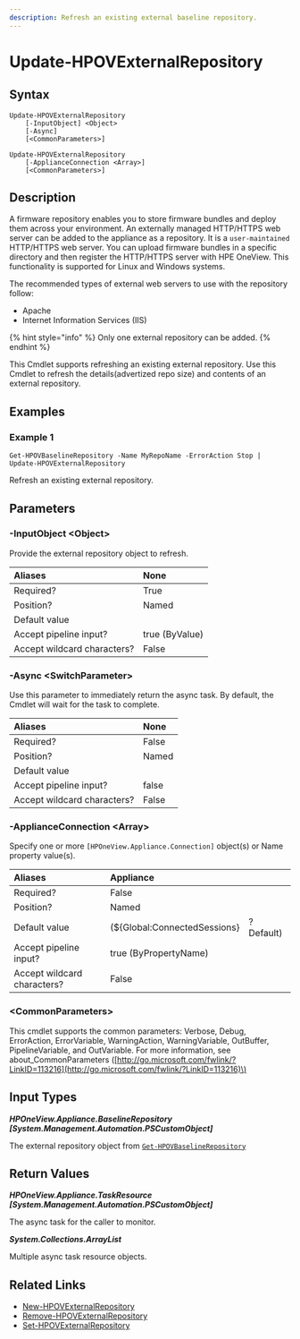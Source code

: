 ```yaml
---
description: Refresh an existing external baseline repository.
---
```


# Update-HPOVExternalRepository

## Syntax

```text
Update-HPOVExternalRepository
    [-InputObject] <Object>
    [-Async]
    [<CommonParameters>]
```

```text
Update-HPOVExternalRepository
    [-ApplianceConnection <Array>]
    [<CommonParameters>]
```

## Description

A firmware repository enables you to store firmware bundles and deploy them across your environment. An externally managed HTTP/HTTPS web server can be added to the appliance as a repository. It is a `user-maintained` HTTP/HTTPS web server. You can upload firmware bundles in a specific directory and then register the HTTP/HTTPS server with HPE OneView. This functionality is supported for Linux and Windows systems.

The recommended types of external web servers to use with the repository follow:

* Apache
* Internet Information Services \(IIS\)

{% hint style="info" %}
Only one external repository can be added.
{% endhint %}

This Cmdlet supports refreshing an existing external repository. Use this Cmdlet to refresh the details\(advertized repo size\) and contents of an external repository.

## Examples

### Example 1

```text
Get-HPOVBaselineRepository -Name MyRepoName -ErrorAction Stop | Update-HPOVExternalRepository
```

Refresh an existing external repository.

## Parameters

### -InputObject &lt;Object&gt;

Provide the external repository object to refresh.

| Aliases | None |
| :--- | :--- |
| Required? | True |
| Position? | Named |
| Default value |  |
| Accept pipeline input? | true \(ByValue\) |
| Accept wildcard characters? | False |

### -Async &lt;SwitchParameter&gt;

Use this parameter to immediately return the async task. By default, the Cmdlet will wait for the task to complete.

| Aliases | None |
| :--- | :--- |
| Required? | False |
| Position? | Named |
| Default value |  |
| Accept pipeline input? | false |
| Accept wildcard characters? | False |

### -ApplianceConnection &lt;Array&gt;

Specify one or more `[HPOneView.Appliance.Connection]` object\(s\) or Name property value\(s\).

| Aliases | Appliance |  |
| :--- | :--- | :--- |
| Required? | False |  |
| Position? | Named |  |
| Default value | \(${Global:ConnectedSessions} | ? Default\) |
| Accept pipeline input? | true \(ByPropertyName\) |  |
| Accept wildcard characters? | False |  |

### &lt;CommonParameters&gt;

This cmdlet supports the common parameters: Verbose, Debug, ErrorAction, ErrorVariable, WarningAction, WarningVariable, OutBuffer, PipelineVariable, and OutVariable. For more information, see about\_CommonParameters \([http://go.microsoft.com/fwlink/?LinkID=113216](http://go.microsoft.com/fwlink/?LinkID=113216)\)

## Input Types

_**HPOneView.Appliance.BaselineRepository \[System.Management.Automation.PSCustomObject\]**_

The external repository object from [`Get-HPOVBaselineRepository`](get-hpovbaselinerepository.md)

## Return Values

_**HPOneView.Appliance.TaskResource \[System.Management.Automation.PSCustomObject\]**_

The async task for the caller to monitor.

_**System.Collections.ArrayList**_ 

Multiple async task resource objects.

## Related Links

* [New-HPOVExternalRepository](new-hpovexternalrepository.md)
* [Remove-HPOVExternalRepository](remove-hpovexternalrepository.md)
* [Set-HPOVExternalRepository](set-hpovexternalrepository.md)

